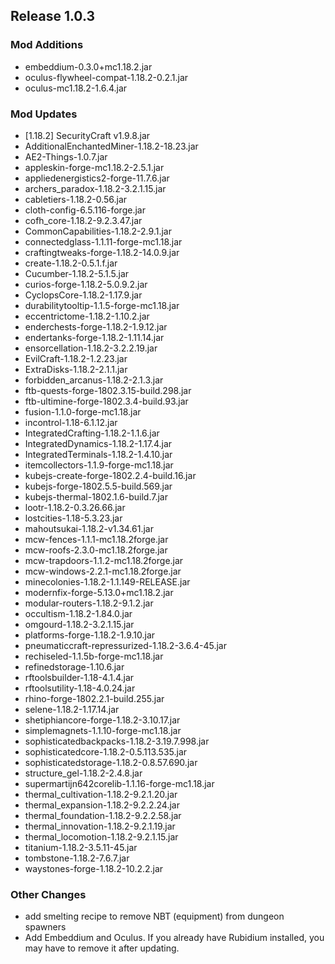 ## Release 1.0.3

### Mod Additions
- embeddium-0.3.0+mc1.18.2.jar
- oculus-flywheel-compat-1.18.2-0.2.1.jar
- oculus-mc1.18.2-1.6.4.jar
### Mod Updates
- [1.18.2] SecurityCraft v1.9.8.jar
- AdditionalEnchantedMiner-1.18.2-18.23.jar
- AE2-Things-1.0.7.jar
- appleskin-forge-mc1.18.2-2.5.1.jar
- appliedenergistics2-forge-11.7.6.jar
- archers_paradox-1.18.2-3.2.1.15.jar
- cabletiers-1.18.2-0.56.jar
- cloth-config-6.5.116-forge.jar
- cofh_core-1.18.2-9.2.3.47.jar
- CommonCapabilities-1.18.2-2.9.1.jar
- connectedglass-1.1.11-forge-mc1.18.jar
- craftingtweaks-forge-1.18.2-14.0.9.jar
- create-1.18.2-0.5.1.f.jar
- Cucumber-1.18.2-5.1.5.jar
- curios-forge-1.18.2-5.0.9.2.jar
- CyclopsCore-1.18.2-1.17.9.jar
- durabilitytooltip-1.1.5-forge-mc1.18.jar
- eccentrictome-1.18.2-1.10.2.jar
- enderchests-forge-1.18.2-1.9.12.jar
- endertanks-forge-1.18.2-1.11.14.jar
- ensorcellation-1.18.2-3.2.2.19.jar
- EvilCraft-1.18.2-1.2.23.jar
- ExtraDisks-1.18.2-2.1.1.jar
- forbidden_arcanus-1.18.2-2.1.3.jar
- ftb-quests-forge-1802.3.15-build.298.jar
- ftb-ultimine-forge-1802.3.4-build.93.jar
- fusion-1.1.0-forge-mc1.18.jar
- incontrol-1.18-6.1.12.jar
- IntegratedCrafting-1.18.2-1.1.6.jar
- IntegratedDynamics-1.18.2-1.17.4.jar
- IntegratedTerminals-1.18.2-1.4.10.jar
- itemcollectors-1.1.9-forge-mc1.18.jar
- kubejs-create-forge-1802.2.4-build.16.jar
- kubejs-forge-1802.5.5-build.569.jar
- kubejs-thermal-1802.1.6-build.7.jar
- lootr-1.18.2-0.3.26.66.jar
- lostcities-1.18-5.3.23.jar
- mahoutsukai-1.18.2-v1.34.61.jar
- mcw-fences-1.1.1-mc1.18.2forge.jar
- mcw-roofs-2.3.0-mc1.18.2forge.jar
- mcw-trapdoors-1.1.2-mc1.18.2forge.jar
- mcw-windows-2.2.1-mc1.18.2forge.jar
- minecolonies-1.18.2-1.1.149-RELEASE.jar
- modernfix-forge-5.13.0+mc1.18.2.jar
- modular-routers-1.18.2-9.1.2.jar
- occultism-1.18.2-1.84.0.jar
- omgourd-1.18.2-3.2.1.15.jar
- platforms-forge-1.18.2-1.9.10.jar
- pneumaticcraft-repressurized-1.18.2-3.6.4-45.jar
- rechiseled-1.1.5b-forge-mc1.18.jar
- refinedstorage-1.10.6.jar
- rftoolsbuilder-1.18-4.1.4.jar
- rftoolsutility-1.18-4.0.24.jar
- rhino-forge-1802.2.1-build.255.jar
- selene-1.18.2-1.17.14.jar
- shetiphiancore-forge-1.18.2-3.10.17.jar
- simplemagnets-1.1.10-forge-mc1.18.jar
- sophisticatedbackpacks-1.18.2-3.19.7.998.jar
- sophisticatedcore-1.18.2-0.5.113.535.jar
- sophisticatedstorage-1.18.2-0.8.57.690.jar
- structure_gel-1.18.2-2.4.8.jar
- supermartijn642corelib-1.1.16-forge-mc1.18.jar
- thermal_cultivation-1.18.2-9.2.1.20.jar
- thermal_expansion-1.18.2-9.2.2.24.jar
- thermal_foundation-1.18.2-9.2.2.58.jar
- thermal_innovation-1.18.2-9.2.1.19.jar
- thermal_locomotion-1.18.2-9.2.1.15.jar
- titanium-1.18.2-3.5.11-45.jar
- tombstone-1.18.2-7.6.7.jar
- waystones-forge-1.18.2-10.2.2.jar

### Other Changes
- add smelting recipe to remove NBT (equipment) from dungeon spawners
- Add Embeddium and Oculus. If you already have Rubidium installed, you may have to remove it after updating.

